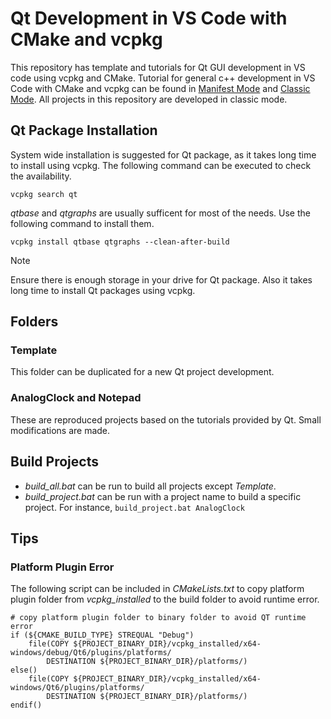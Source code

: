 # Qt Development in VS Code with CMake and vcpkg

This repository has template and tutorials for Qt GUI development in VS code using vcpkg and CMake.
Tutorial for general c++ development in VS Code with CMake and vcpkg can be found in [Manifest
Mode](https://learn.microsoft.com/en-us/vcpkg/get_started/get-started-vscode?pivots=shell-cmd) and
[Classic
Mode](https://learn.microsoft.com/en-us/vcpkg/consume/classic-mode?tabs=msbuild%2Cbuild-MSBuild).
All projects in this repository are developed in classic mode.

## Qt Package Installation

System wide installation is suggested for Qt package, as it takes long time to install using vcpkg.
The following command can be executed to check the availability.

`vcpkg search qt`

*qtbase* and *qtgraphs* are usually sufficent for most of the needs. Use the following command to
install them.

`vcpkg install qtbase qtgraphs --clean-after-build`

> [!NOTE]
> Ensure there is enough storage in your drive for Qt package.
> Also it takes long time to install Qt packages using vcpkg.

## Folders

### Template

This folder can be duplicated for a new Qt project development.

### AnalogClock and Notepad

These are reproduced projects based on the tutorials provided by Qt. Small modifications are made.

## Build Projects

- *build_all.bat* can be run to build all projects except *Template*.
- *build_project.bat* can be run with a project name to build a specific project. For instance, `build_project.bat AnalogClock`

## Tips

### Platform Plugin Error

The following script can be included in *CMakeLists.txt* to copy platform plugin folder from
*vcpkg_installed* to the build folder to avoid runtime error.

```
# copy platform plugin folder to binary folder to avoid QT runtime error
if (${CMAKE_BUILD_TYPE} STREQUAL "Debug")
    file(COPY ${PROJECT_BINARY_DIR}/vcpkg_installed/x64-windows/debug/Qt6/plugins/platforms/
        DESTINATION ${PROJECT_BINARY_DIR}/platforms/)
else()
    file(COPY ${PROJECT_BINARY_DIR}/vcpkg_installed/x64-windows/Qt6/plugins/platforms/
        DESTINATION ${PROJECT_BINARY_DIR}/platforms/)
endif()
```

